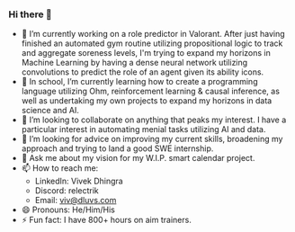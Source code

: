 ### Hi there 👋

- 🔭 I’m currently working on a role predictor in Valorant. After just having finished an automated gym routine utilizing propositional logic to track and aggregate soreness levels, I'm trying to expand my horizons in Machine Learning by having a dense neural network utilizing convolutions to predict the role of an agent given its ability icons.
- 🌱 In school, I’m currently learning how to create a programming language utilizing Ohm, reinforcement learning & causal inference, as well as undertaking my own projects to expand my horizons in data science and AI. 
- 👯 I’m looking to collaborate on anything that peaks my interest. I have a particular interest in automating menial tasks utilizing AI and data.
- 🤔 I’m looking for advice on improving my current skills, broadening my approach and trying to land a good SWE internship.
- 💬 Ask me about my vision for my W.I.P. smart calendar project.
- 📫 How to reach me:
  - LinkedIn: Vivek Dhingra
  - Discord: relectrik
  - Email: viv@dluvs.com
- 😄 Pronouns: He/Him/His
- ⚡ Fun fact: I have 800+ hours on aim trainers.
